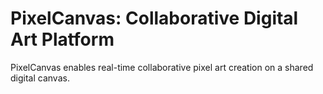 # PixelCanvas: Collaborative Digital Art Platform
PixelCanvas enables real-time collaborative pixel art creation on a shared digital canvas.
